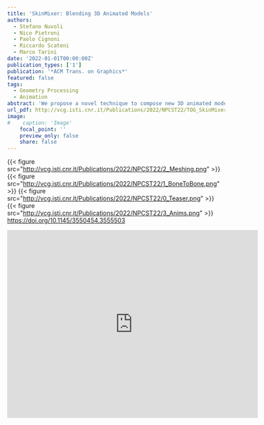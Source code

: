 ```yaml
---
title: 'SkinMixer: Blending 3D Animated Models'
authors:
  - Stefano Nuvoli
  - Nico Pietroni
  - Paolo Cignoni
  - Riccardo Scateni
  - Marco Tarini
date: '2022-01-01T00:00:00Z'
publication_types: ['1']
publication: '*ACM Trans. on Graphics*'
featured: false
tags:
  - Geometry Processing
  - Animation
abstract: 'We propose a novel technique to compose new 3D animated models, such as videogame characters, by combining pieces from existing ones.  Our method works on production-ready rigged, skinned, and animated 3D models to reassemble new ones.  We exploit   mix-and-match  operations on the skeletons to trigger the automatic creation of a new mesh, linked to the new skeleton by a set of skinning weights and complete with a set of animations. The resulting model preserves the quality of the input meshings (which can be quad-dominant and semi-regular), skinning weights (inducing believable deformation), and animations, featuring coherent movements of the new skeleton.  Our method enables content creators to reuse valuable, carefully designed assets by assembling new ready-to-use characters while preserving most of the hand-crafted subtleties of models authored by digital artists. As shown in the accompanying video, it allows for drastically cutting the time needed to obtain the final result.     https://doi.org/10.1145/3550454.3555503'
url_pdf: http://vcg.isti.cnr.it/Publications/2022/NPCST22/TOG_SkinMixer_author_version.pdf
image:
#    caption: 'Image'
    focal_point: ''
    preview_only: false
    share: false
---
```

{{< figure src="http://vcg.isti.cnr.it/Publications/2022/NPCST22/2_Meshing.png" >}}
{{< figure src="http://vcg.isti.cnr.it/Publications/2022/NPCST22/1_BoneToBone.png" >}}
{{< figure src="http://vcg.isti.cnr.it/Publications/2022/NPCST22/0_Teaser.png" >}}
{{< figure src="http://vcg.isti.cnr.it/Publications/2022/NPCST22/3_Anims.png" >}}
[ https://doi.org/10.1145/3550454.3555503 ](https://doi.org/10.1145/3550454.3555503)

<iframe width="580" height="435" src="https://www.youtube.com/embed/84WPrEVuve4" frameborder="0" allow="accelerometer; autoplay; clipboard-write; encrypted-media; gyroscope; picture-in-picture" frameborder="0" allowfullscreen>

